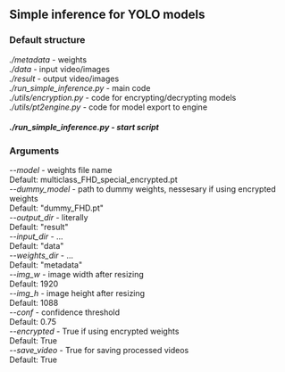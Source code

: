 ## Simple inference for YOLO models

### Default structure
*./metadata* - weights  
*./data* - input video/images  
*./result* - output video/images  
*./run_simple_inference.py* - main code  
*./utils/encryption.py* - code for encrypting/decrypting models  
*./utils/pt2engine.py* - code for model export to engine  
##### *./run_simple_inference.py* - start script

### Arguments
*--model* - weights file name  
Default: multiclass_FHD_special_encrypted.pt  
*--dummy_model* - path to dummy weights, nessesary if using encrypted weights  
Default: "dummy_FHD.pt"  
*--output_dir* - literally  
Default: "result"  
*--input_dir* - ...  
Default: "data"  
*--weights_dir* - ...  
Default: "metadata"  
*--img_w* - image width after resizing  
Default: 1920  
*--img_h* - image height after resizing  
Default: 1088  
*--conf* - confidence threshold  
Default: 0.75  
*--encrypted* - True if using encrypted weights  
Default: True  
*--save_video* - True for saving processed videos  
Default: True  